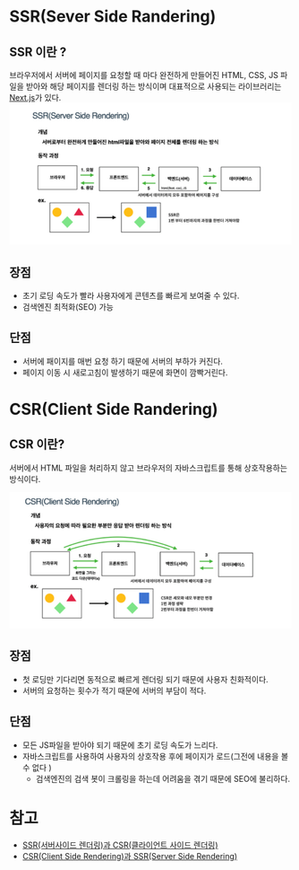 # SSR(Sever Side Randering) 
## SSR 이란 ? 
브라우저에서 서버에 페이지를 요청할 때 마다 완전하게 만들어진 HTML, CSS, JS 파일을 받아와 해당 페이지를 렌더링 하는 방식이며 대표적으로 사용되는 라이브러리는 [Next.js](https://github.com/jungjinbeom/TIL/blob/master/React/Next/Next.md)가 있다.
<img src="./images/ssr.png">


## 장점
* 초기 로딩 속도가 빨라 사용자에게 콘텐츠를 빠르게 보여줄 수 있다.
* 검색엔진 최적화(SEO) 가능 
## 단점
* 서버에 패이지를 매번 요청 하기 때문에 서버의 부하가 커진다.
* 페이지 이동 시 새로고침이 발생하기 때문에 화면이 깜빡거린다.

# CSR(Client Side Randering)
## CSR 이란? 
서버에서 HTML 파일을 처리하지 않고 브라우저의 자바스크립트를 통해 상호작용하는 방식이다. 

<img src="./images/CSR.png">

## 장점
* 첫 로딩만 기다리면 동적으로 빠르게 렌더링 되기 때문에 사용자 친화적이다.
* 서버의 요청하는 횟수가 적기 때문에 서버의 부담이 적다.
## 단점
* 모든 JS파일을 받아야 되기 때문에 초기 로딩 속도가 느리다.
* 자바스크립트를 사용하여 사용자의 상호작용 후에 페이지가 로드(그전에 내용을 볼수 없다 )
  * 검색엔진의 검색 봇이 크롤링을 하는데 어려움을 겪기 때문에 SEO에 불리하다.

# 참고
* [SSR(서버사이드 렌더링)과 CSR(클라이언트 사이드 렌더링)](https://miracleground.tistory.com/165)
* [CSR(Client Side Rendering)과 SSR(Server Side Rendering)](https://github.com/baeharam/Must-Know-About-Frontend/blob/main/Notes/frontend/csr-ssr.md)

